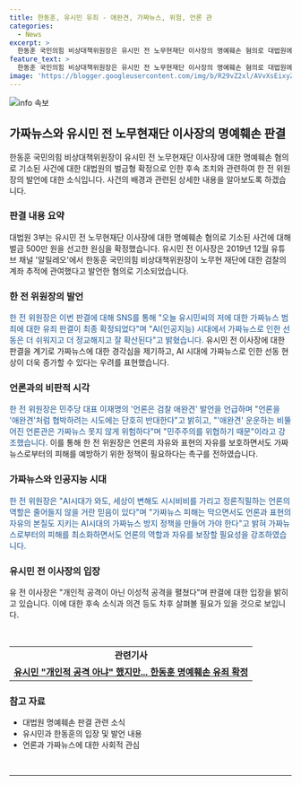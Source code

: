 ```yaml
---
title: 한동훈, 유시민 유죄 - 애완견, 가짜뉴스, 위험, 언론 관
categories:
  - News
excerpt: >
  한동훈 국민의힘 비상대책위원장은 유시민 전 노무현재단 이사장의 명예훼손 혐의로 대법원에서 벌금형이 확정된 데 대해 더불어민주당을 비판하며, 가짜뉴스 피해를 경험했다고 강조했다. 그는 언론을 '애완견'으로 협박하는 민주당의 시도를 비판하고, 가짜뉴스 방지 정책 필요성을 촉구했다. 대법원은 유시민에게 벌금 500만 원을 선고한 원심을 확정했다. (150자)
feature_text: >
  한동훈 국민의힘 비상대책위원장은 유시민 전 노무현재단 이사장의 명예훼손 혐의로 대법원에서 벌금형이 확정된 데 대해 더불어민주당을 비판하며, 가짜뉴스 피해를 경험했다고 강조했다. 그는 언론을 '애완견'으로 협박하는 민주당의 시도를 비판하고, 가짜뉴스 방지 정책 필요성을 촉구했다. 대법원은 유시민에게 벌금 500만 원을 선고한 원심을 확정했다. (150자)
image: 'https://blogger.googleusercontent.com/img/b/R29vZ2xl/AVvXsEixyZcFfHzMRdzZMjFBmAUKJYCLCGyLL1o632UiGVXcaFdKo_bkvkuCioo0uUKlGfBVcT3P84aROyZIXSBEx3Aw5nCQ3pTgDom1WDC4m8eifvWiAmWEEVb4x6G_l8C0QH225ldMjyaFvpxGEBGNO37VmDTDMHGhJPq73UglMfDca1-0aw/s1600/blogspot.png'
---
```


<p><img src="https://blogger.googleusercontent.com/img/b/R29vZ2xl/AVvXsEixyZcFfHzMRdzZMjFBmAUKJYCLCGyLL1o632UiGVXcaFdKo_bkvkuCioo0uUKlGfBVcT3P84aROyZIXSBEx3Aw5nCQ3pTgDom1WDC4m8eifvWiAmWEEVb4x6G_l8C0QH225ldMjyaFvpxGEBGNO37VmDTDMHGhJPq73UglMfDca1-0aw/s1600/blogspot.png" alt="info 속보" /></p>

<h2 data-ke-size="size26">가짜뉴스와 유시민 전 노무현재단 이사장의 명예훼손 판결</h2>

<p data-ke-size="size16">한동훈 국민의힘 비상대책위원장이 유시민 전 노무현재단 이사장에 대한 명예훼손 혐의로 기소된 사건에 대한 대법원의 벌금형 확정으로 인한 후속 조치와 관련하여 한 전 위원장의 발언에 대한 소식입니다. 사건의 배경과 관련된 상세한 내용을 알아보도록 하겠습니다. </p>

<h3><b>판결 내용 요약</b></h3>

<p data-ke-size="size16">대법원 3부는 유시민 전 노무현재단 이사장에 대한 명예훼손 혐의로 기소된 사건에 대해 벌금 500만 원을 선고한 원심을 확정했습니다. 유시민 전 이사장은 2019년 12월 유튜브 채널 '알릴레오'에서 한동훈 국민의힘 비상대책위원장이 노무현 재단에 대한 검찰의 계좌 추적에 관여했다고 발언한 혐의로 기소되었습니다.</p>

<h3><b>한 전 위원장의 발언</b></h3>

<p data-ke-size="size16"><span style="color: #1a5490;">한 전 위원장은 이번 판결에 대해 SNS를 통해 "오늘 유시민씨의 저에 대한 가짜뉴스 범죄에 대한 유죄 판결이 최종 확정되었다"며 "AI(인공지능) 시대에서 가짜뉴스로 인한 선동은 더 쉬워지고 더 정교해지고 잘 확산된다"고 밝혔습니다.</span> 유시민 전 이사장에 대한 판결을 계기로 가짜뉴스에 대한 경각심을 제기하고, AI 시대에 가짜뉴스로 인한 선동 현상이 더욱 증가할 수 있다는 우려를 표현했습니다.</p>

<h3><b>언론과의 비판적 시각</b></h3>

<p data-ke-size="size16"><span style="color: #1a5490;">한 전 위원장은 민주당 대표 이재명의 '언론은 검찰 애완견' 발언을 언급하며 "언론을 '애완견'처럼 협박하려는 시도에는 단호히 반대한다"고 밝히고, "'애완견' 운운하는 비뚤어진 언론관은 가짜뉴스 못지 않게 위험하다"며 "민주주의를 위협하기 때문"이라고 강조했습니다.</span> 이를 통해 한 전 위원장은 언론의 자유와 표현의 자유를 보호하면서도 가짜뉴스로부터의 피해를 예방하기 위한 정책이 필요하다는 촉구를 전하였습니다.</p>

<h3><b>가짜뉴스와 인공지능 시대</b></h3>

<p data-ke-size="size16"><span style="color: #1a5490;">한 전 위원장은 "AI시대가 와도, 세상이 변해도 시시비비를 가리고 정론직필하는 언론의 역할은 줄어들지 않을 거란 믿음이 있다"며 "가짜뉴스 피해는 막으면서도 언론과 표현의 자유의 본질도 지키는 AI시대의 가짜뉴스 방지 정책을 만들어 가야 한다"고 밝혀 가짜뉴스로부터의 피해를 최소화하면서도 언론의 역할과 자유를 보장할 필요성을 강조하였습니다.</span></p>

<h3><b>유시민 전 이사장의 입장</b></h3>

<p data-ke-size="size16">유 전 이사장은 "개인적 공격이 아닌 이성적 공격을 펼쳤다"며 판결에 대한 입장을 밝히고 있습니다. 이에 대한 후속 소식과 의견 등도 차후 살펴볼 필요가 있을 것으로 보입니다.</p>

<p data-ke-size="size16">&nbsp;</p>

<table>
<tbody>
<tr>
<td style="text-align: center; height: 17px;"><b>관련기사</b></td>
</tr>
<tr>
<td style="text-align: center; height: 17px;"><a href="www.hankookilbo.com/News/Read/A2024061710130004033"><b>유시민 "개인적 공격 아냐" 했지만... 한동훈 명예훼손 유죄 확정</b></a></td>
</tr>
</tbody>
</table>

<h3><b>참고 자료</b></h3>

<ul>
<li>대법원 명예훼손 판결 관련 소식</li>
<li>유시민과 한동훈의 입장 및 발언 내용</li>
<li>언론과 가짜뉴스에 대한 사회적 관심</li>
</ul>

<p data-ke-size="size16">&nbsp;</p>

<hr>

<p data-ke-size="size16">&nbsp;</p>

